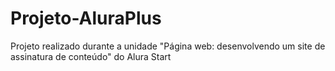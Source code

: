 # Projeto-AluraPlus
Projeto realizado durante a unidade "Página web: desenvolvendo um site de assinatura de conteúdo" do Alura Start
